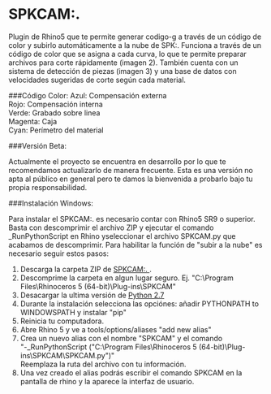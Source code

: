# SPKCAM:.
Plugin de Rhino5 que te permite generar codigo-g a través de un código de color y subirlo automáticamente a la nube de SPK:. 
Funciona a través de un código de color que se asigna a cada curva, lo que te permite preparar archivos para corte rápidamente (imagen 2). También cuenta con un sistema de detección de piezas (imagen 3) y una base de datos con velocidades sugeridas de corte según cada material.

###Código Color:
Azul: Compensación externa<br>
Rojo: Compensación interna<br>
Verde: Grabado sobre linea<br>
Magenta: Caja<br>
Cyan: Perímetro del material<br>

###Versión Beta:

Actualmente el proyecto se encuentra en desarrollo por lo que te recomendamos actualizarlo de manera frecuente. Esta es una versión no apta al público en general pero te damos la bienvenida a probarlo bajo tu propia responsabilidad.

###Instalación Windows:

Para instalar el SPKCAM:. es necesario contar con Rhino5 SR9 o superior. Basta con descomprimir el archivo ZIP y ejecutar el comando _RunPythonScript en Rhino yseleccionar el archivo SPKCAM.py que acabamos de descomprimir. Para habilitar la función de "subir a la nube" es necesario seguir estos pasos:<br>

1. Descarga la carpeta ZIP de <a href="https://www.python.org/ftp/python/2.7.10/python-2.7.10.amd64.msi"> SPKCAM:. </a>.<br>
2. Descomprime la carpeta en algun lugar seguro. Ej. "C:\Program Files\Rhinoceros 5 (64-bit)\Plug-ins\SPKCAM"<br>
3. Desacargar la ultima versión de <a href="https://www.python.org/ftp/python/2.7.10/python-2.7.10.amd64.msi"> Python 2.7 </a><br>
4. Durante la instalación selecciona las opciónes: añadir PYTHONPATH to WINDOWSPATH y instalar "pip"<br>
5. Reinicia tu computadora.<br>
6. Abre Rhino 5 y ve a tools/options/aliases "add new alias"<br>
7. Crea un nuevo alias con el nombre "SPKCAM" y el comando<br>
  "-_RunPythonScript ("C:\Program Files\Rhinoceros 5 (64-bit)\Plug-ins\SPKCAM\SPKCAM.py")"<br>
Reemplaza la ruta del archivo con tu información.<br>
8. Una vez creado el alias podrás escribir el comando SPKCAM en la pantalla de rhino y la aparece la interfaz de usuario.<br>


